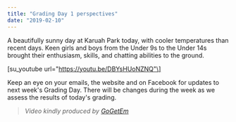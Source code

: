 ```yaml
---
title: "Grading Day 1 perspectives"
date: "2019-02-10"
---
```


A beautifully sunny day at Karuah Park today, with cooler temperatures than recent days. Keen girls and boys from the Under 9s to the Under 14s brought their enthusiasm, skills, and chatting abilities to the ground.

\[su\_youtube url="https://youtu.be/DBYsHUoNZNQ"\]

Keep an eye on your emails, the website and on Facebook for updates to next week's Grading Day. There will be changes during the week as we assess the results of today's grading.

> _Video kindly produced by_ [_GoGetEm_](https://www.youtube.com/channel/UCSebY10gitZTK_98dWn5t6g)
